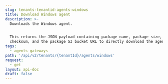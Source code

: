 ```yaml
---
slug: tenants-tenantid-agents-windows
title: Download Windows agent
description: >-
  Downloads the Windows agent.


  This returns the JSON payload containing package name, package size, package
  checksum, and the package S3 bucket URL to directly download the agent.
tags:
  - agents-gateways
path: '/api/v2/tenants/{tenantId}/agents/windows'
request:
  - get
layout: api-doc
draft: false
---
```

